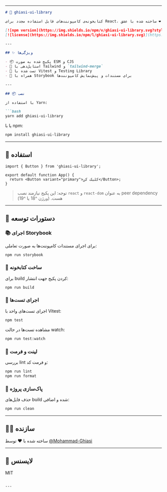 
---

```md
# 🚀 ghiasi-ui-library

کتابخونه‌ی کامپوننت‌های قابل استفاده مجدد برای React، ساخته شده با عشق ❤️، Vite، TypeScript و TailwindCSS.

[![npm version](https://img.shields.io/npm/v/ghiasi-ui-library.svg?style=flat)](https://www.npmjs.com/package/ghiasi-ui-library)
[![license](https://img.shields.io/npm/l/ghiasi-ui-library.svg)](https://github.com/Mohammad-Ghiasi/ghiasi-ui-library/blob/main/LICENSE)

---

## ✨ ویژگی‌ها

- 📦 پکیج شده به صورت ESM و CJS
- 💅 استایل‌دهی با Tailwind و `tailwind-merge`
- 🧪 تست شده با Vitest و Testing Library
- 📖 همراه با Storybook برای مستندات و پیش‌نمایش کامپوننت‌ها

---

## 📦 نصب

با استفاده از Yarn:

```bash
yarn add ghiasi-ui-library
```

یا با npm:

```bash
npm install ghiasi-ui-library
```

---

## 🔌 استفاده

```tsx
import { Button } from 'ghiasi-ui-library';

export default function App() {
  return <Button variant="primary">کلیک کن</Button>;
}
```

> توجه: این پکیج نیازمند نصب `react` و `react-dom` به عنوان peer dependency هست. (ورژن ^18 یا ^19)

---

## 🧰 دستورات توسعه

### 📚 اجرای Storybook

برای اجرای مستندات کامپوننت‌ها به صورت تعاملی:

```bash
npm run storybook
```

### 🔨 ساخت کتابخونه

برای build کردن پکیج جهت انتشار:

```bash
npm run build
```

### 🧪 اجرای تست‌ها

اجرای تست‌های واحد با Vitest:

```bash
npm test
```

مشاهده تست‌ها در حالت watch:

```bash
npm run test:watch
```

### 🧹 لینت و فرمت

بررسی lint و فرمت کد:

```bash
npm run lint
npm run format
```

### 🧼 پاک‌سازی پروژه

حذف فایل‌های build شده و اضافی:

```bash
npm run clean
```

---

## 🧑‍💻 سازنده

ساخته شده با ❤️ توسط [@Mohammad-Ghiasi](https://github.com/Mohammad-Ghiasi)

---

## 📄 لایسنس

MIT
```

---